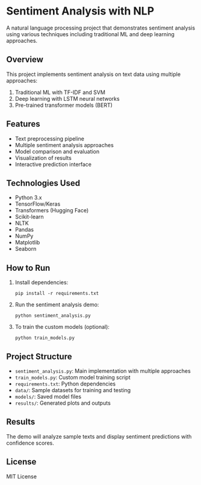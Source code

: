 # Sentiment Analysis with NLP

A natural language processing project that demonstrates sentiment analysis using various techniques including traditional ML and deep learning approaches.

## Overview

This project implements sentiment analysis on text data using multiple approaches:
1. Traditional ML with TF-IDF and SVM
2. Deep learning with LSTM neural networks
3. Pre-trained transformer models (BERT)

## Features

- Text preprocessing pipeline
- Multiple sentiment analysis approaches
- Model comparison and evaluation
- Visualization of results
- Interactive prediction interface

## Technologies Used

- Python 3.x
- TensorFlow/Keras
- Transformers (Hugging Face)
- Scikit-learn
- NLTK
- Pandas
- NumPy
- Matplotlib
- Seaborn

## How to Run

1. Install dependencies:
   ```
   pip install -r requirements.txt
   ```

2. Run the sentiment analysis demo:
   ```
   python sentiment_analysis.py
   ```

3. To train the custom models (optional):
   ```
   python train_models.py
   ```

## Project Structure

- `sentiment_analysis.py`: Main implementation with multiple approaches
- `train_models.py`: Custom model training script
- `requirements.txt`: Python dependencies
- `data/`: Sample datasets for training and testing
- `models/`: Saved model files
- `results/`: Generated plots and outputs

## Results

The demo will analyze sample texts and display sentiment predictions with confidence scores.

## License

MIT License
